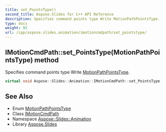 ```yaml
---
title: set_PointsType()
second_title: Aspose.Slides for C++ API Reference
description: Specifies command points type Write MotionPathPointsType.
type: docs
weight: 92
url: /cpp/aspose.slides.animation/imotioncmdpath/set_pointstype/
---
```

## IMotionCmdPath::set_PointsType(MotionPathPointsType) method


Specifies command points type Write [MotionPathPointsType](../../motionpathpointstype/).

```cpp
virtual void Aspose::Slides::Animation::IMotionCmdPath::set_PointsType(MotionPathPointsType value)=0
```

## See Also

* Enum [MotionPathPointsType](../motionpathpointstype/)
* Class [IMotionCmdPath](./)
* Namespace [Aspose::Slides::Animation](../)
* Library [Aspose.Slides](../../)
